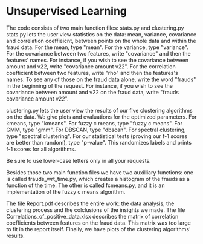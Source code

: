 # Unsupervised Learning 
The code consists of two main function files: stats.py and clustering.py
stats.py lets the user view statistics on the data: mean, variance, covariance and correlation coeffieicnt, between points on the whole data and within the fraud data.
For the mean, type "mean".
For the variance, type "variance".
For the covariance between two features, write "covariance" and then the features' names.
For instance, if you wish to see the covariance between amount and v22, write "covariance amount v22".
For the correlation coefficient between two features, write "rho" and then the features's names.
To see any of those on the fraud data alone, write the word "frauds" in the beginning of the request.
For instance, if you wish to see the covariance between amount and v22 on the fraud data, write "frauds covariance amount v22".

clustering.py lets the user view the results of our five clustering algorithms on the data. We give plots and evaluations for the optimized parameters.
For kmeans, type "kmeans".
For fuzzy c means, type "fuzzy c means".
For GMM, type "gmm".
For DBSCAN, type "dbscan".
For spectral clustering, type "spectral clustering".
For our statistical tests (proving our f-1 scores are better than random), type "p-value". This randomizes labels and prints f-1 scores for all algorithms.

Be sure to use lower-case letters only in all your requests.

Besides those two main function files we have two auxilliary functions: one is called frauds_wrt_time.py, which creates a histogram of the frauds as a function of the time. The other is called fcmeans.py, and it is an implementation of the fuzzy c means algorithm.

The file Report.pdf describes the entire work: the data analysis, the clustering process and the colclusions of the insights we made.
The file Correlations_of_positive_data.xlsx describes the matrix of correlation coefficients between features on the fraud data. This matrix was too large to fit in the report itself.
Finally, we have plots of the clustering algorithms' results.
